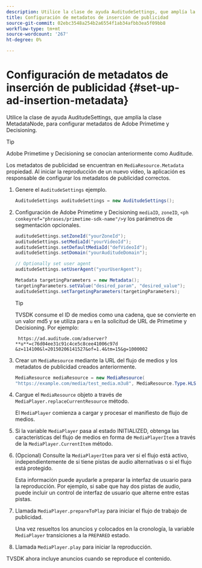 ```yaml
---
description: Utilice la clase de ayuda AuditudeSettings, que amplía la clase MetadataNode, para configurar metadatos de Adobe Primetime y Decisioning.
title: Configuración de metadatos de inserción de publicidad
source-git-commit: 02ebc3548a254b2a6554f1ab34afbb3ea5f09bb8
workflow-type: tm+mt
source-wordcount: '267'
ht-degree: 0%

---
```


# Configuración de metadatos de inserción de publicidad {#set-up-ad-insertion-metadata}

Utilice la clase de ayuda AuditudeSettings, que amplía la clase MetadataNode, para configurar metadatos de Adobe Primetime y Decisioning.

>[!TIP]
>
>Adobe Primetime y Decisioning se conocían anteriormente como Auditude.

Los metadatos de publicidad se encuentran en `MediaResource.Metadata` propiedad. Al iniciar la reproducción de un nuevo vídeo, la aplicación es responsable de configurar los metadatos de publicidad correctos.

1. Genere el `AuditudeSettings` ejemplo.

   ```java
   AuditudeSettings auditudeSettings = new AuditudeSettings();
   ```

1. Configuración de Adobe Primetime y Decisioning `mediaID`, `zoneID`, `<ph conkeyref="phrases/primetime-sdk-name"/>`y los parámetros de segmentación opcionales.

   ```java
   auditudeSettings.setZoneId("yourZoneId"); 
   auditudeSettings.setMediaId("yourVideoId"); 
   auditudeSettings.setDefaultMediaId("defVideoId"); 
   auditudeSettings.setDomain("yourAuditudeDomain"); 
   
   // Optionally set user agent  
   auditudeSettings.setUserAgent("yourUserAgent"); 
   
   Metadata targetingParameters = new Metadata(); 
   targetingParameters.setValue("desired_param", "desired_value"); 
   auditudeSettings.setTargetingParameters(targetingParameters);
   ```

   >[!TIP]
   >
   >TVSDK consume el ID de medios como una cadena, que se convierte en un valor md5 y se utiliza para `u` en la solicitud de URL de Primetime y Decisioning. Por ejemplo:
   >
   >
   >` https://ad.auditude.com/adserver? **u**=c76d04ee31c91c4ce5c8cee41006c97d &z=114100&l=20150206141527&of=1.4&tm=15&g=1000002`

1. Crear un `MediaResource` mediante la URL del flujo de medios y los metadatos de publicidad creados anteriormente.

   ```java
   MediaResource mediaResource = new MediaResource( 
   "https://example.com/media/test_media.m3u8", MediaResource.Type.HLS, Metadata);
   ```

1. Cargue el `MediaResource` objeto a través de `MediaPlayer.replaceCurrentResource` método.

   El `MediaPlayer` comienza a cargar y procesar el manifiesto de flujo de medios.

1. Si la variable `MediaPlayer` pasa al estado INITIALIZED, obtenga las características del flujo de medios en forma de `MediaPlayerItem` a través de la `MediaPlayer.CurrentItem` método.
1. (Opcional) Consulte la `MediaPlayerItem` para ver si el flujo está activo, independientemente de si tiene pistas de audio alternativas o si el flujo está protegido.

   Esta información puede ayudarle a preparar la interfaz de usuario para la reproducción. Por ejemplo, si sabe que hay dos pistas de audio, puede incluir un control de interfaz de usuario que alterne entre estas pistas.

1. Llamada `MediaPlayer.prepareToPlay` para iniciar el flujo de trabajo de publicidad.

   Una vez resueltos los anuncios y colocados en la cronología, la variable `MediaPlayer` transiciones a la `PREPARED` estado.
1. Llamada `MediaPlayer.play` para iniciar la reproducción.

TVSDK ahora incluye anuncios cuando se reproduce el contenido.
